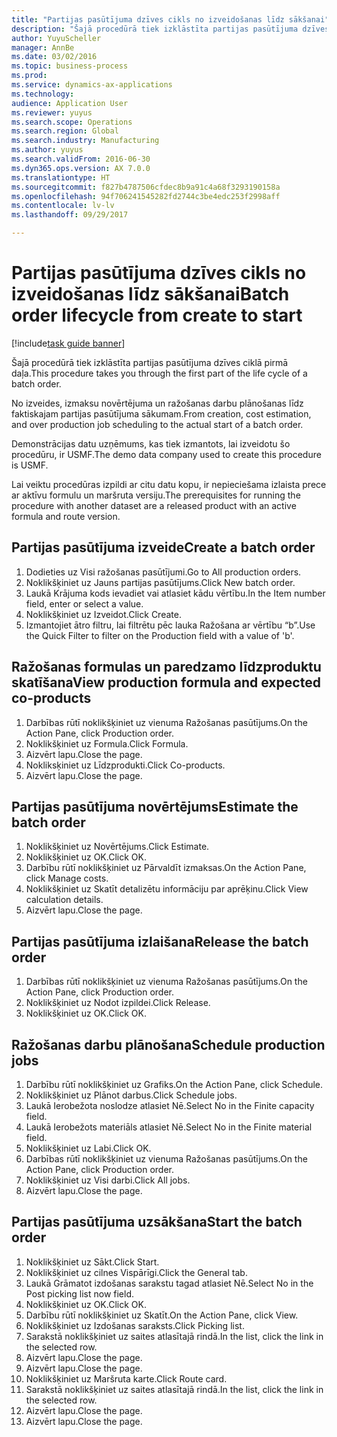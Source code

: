 ```yaml
--- 
title: "Partijas pasūtījuma dzīves cikls no izveidošanas līdz sākšanai"
description: "Šajā procedūrā tiek izklāstīta partijas pasūtījuma dzīves ciklā pirmā daļa."
author: YuyuScheller
manager: AnnBe
ms.date: 03/02/2016
ms.topic: business-process
ms.prod: 
ms.service: dynamics-ax-applications
ms.technology: 
audience: Application User
ms.reviewer: yuyus
ms.search.scope: Operations
ms.search.region: Global
ms.search.industry: Manufacturing
ms.author: yuyus
ms.search.validFrom: 2016-06-30
ms.dyn365.ops.version: AX 7.0.0
ms.translationtype: HT
ms.sourcegitcommit: f827b4787506cfdec8b9a91c4a68f3293190158a
ms.openlocfilehash: 94f706241545282fd2744c3be4edc253f2998aff
ms.contentlocale: lv-lv
ms.lasthandoff: 09/29/2017

---
```

# <a name="batch-order-lifecycle-from-create-to-start"></a><span data-ttu-id="e7921-103">Partijas pasūtījuma dzīves cikls no izveidošanas līdz sākšanai</span><span class="sxs-lookup"><span data-stu-id="e7921-103">Batch order lifecycle from create to start</span></span>

[!include[task guide banner](../../includes/task-guide-banner.md)]

<span data-ttu-id="e7921-104">Šajā procedūrā tiek izklāstīta partijas pasūtījuma dzīves ciklā pirmā daļa.</span><span class="sxs-lookup"><span data-stu-id="e7921-104">This procedure takes you through the first part of the life cycle of a batch order.</span></span>

<span data-ttu-id="e7921-105">No izveides, izmaksu novērtējuma un ražošanas darbu plānošanas līdz faktiskajam partijas pasūtījuma sākumam.</span><span class="sxs-lookup"><span data-stu-id="e7921-105">From creation, cost estimation, and over production job scheduling to the actual start of a batch order.</span></span>



<span data-ttu-id="e7921-106">Demonstrācijas datu uzņēmums, kas tiek izmantots, lai izveidotu šo procedūru, ir USMF.</span><span class="sxs-lookup"><span data-stu-id="e7921-106">The demo data company used to create this procedure is USMF.</span></span> 



<span data-ttu-id="e7921-107">Lai veiktu procedūras izpildi ar citu datu kopu, ir nepieciešama izlaista prece ar aktīvu formulu un maršruta versiju.</span><span class="sxs-lookup"><span data-stu-id="e7921-107">The prerequisites for running the procedure with another dataset are a released product with an active formula and route version.</span></span>


## <a name="create-a-batch-order"></a><span data-ttu-id="e7921-108">Partijas pasūtījuma izveide</span><span class="sxs-lookup"><span data-stu-id="e7921-108">Create a batch order</span></span>
1. <span data-ttu-id="e7921-109">Dodieties uz Visi ražošanas pasūtījumi.</span><span class="sxs-lookup"><span data-stu-id="e7921-109">Go to All production orders.</span></span>
2. <span data-ttu-id="e7921-110">Noklikšķiniet uz Jauns partijas pasūtījums.</span><span class="sxs-lookup"><span data-stu-id="e7921-110">Click New batch order.</span></span>
3. <span data-ttu-id="e7921-111">Laukā Krājuma kods ievadiet vai atlasiet kādu vērtību.</span><span class="sxs-lookup"><span data-stu-id="e7921-111">In the Item number field, enter or select a value.</span></span>
4. <span data-ttu-id="e7921-112">Noklikšķiniet uz Izveidot.</span><span class="sxs-lookup"><span data-stu-id="e7921-112">Click Create.</span></span>
5. <span data-ttu-id="e7921-113">Izmantojiet ātro filtru, lai filtrētu pēc lauka Ražošana ar vērtību “b”.</span><span class="sxs-lookup"><span data-stu-id="e7921-113">Use the Quick Filter to filter on the Production field with a value of 'b'.</span></span>

## <a name="view-production-formula-and-expected-co-products"></a><span data-ttu-id="e7921-114">Ražošanas formulas un paredzamo līdzproduktu skatīšana</span><span class="sxs-lookup"><span data-stu-id="e7921-114">View production formula and expected co-products</span></span>
1. <span data-ttu-id="e7921-115">Darbības rūtī noklikšķiniet uz vienuma Ražošanas pasūtījums.</span><span class="sxs-lookup"><span data-stu-id="e7921-115">On the Action Pane, click Production order.</span></span>
2. <span data-ttu-id="e7921-116">Noklikšķiniet uz Formula.</span><span class="sxs-lookup"><span data-stu-id="e7921-116">Click Formula.</span></span>
3. <span data-ttu-id="e7921-117">Aizvērt lapu.</span><span class="sxs-lookup"><span data-stu-id="e7921-117">Close the page.</span></span>
4. <span data-ttu-id="e7921-118">Nokliksķiniet uz Līdzprodukti.</span><span class="sxs-lookup"><span data-stu-id="e7921-118">Click Co-products.</span></span>
5. <span data-ttu-id="e7921-119">Aizvērt lapu.</span><span class="sxs-lookup"><span data-stu-id="e7921-119">Close the page.</span></span>

## <a name="estimate-the-batch-order"></a><span data-ttu-id="e7921-120">Partijas pasūtījuma novērtējums</span><span class="sxs-lookup"><span data-stu-id="e7921-120">Estimate the batch order</span></span>
1. <span data-ttu-id="e7921-121">Noklikšķiniet uz Novērtējums.</span><span class="sxs-lookup"><span data-stu-id="e7921-121">Click Estimate.</span></span>
2. <span data-ttu-id="e7921-122">Noklikšķiniet uz OK.</span><span class="sxs-lookup"><span data-stu-id="e7921-122">Click OK.</span></span>
3. <span data-ttu-id="e7921-123">Darbību rūtī noklikšķiniet uz Pārvaldīt izmaksas.</span><span class="sxs-lookup"><span data-stu-id="e7921-123">On the Action Pane, click Manage costs.</span></span>
4. <span data-ttu-id="e7921-124">Noklikšķiniet uz Skatīt detalizētu informāciju par aprēķinu.</span><span class="sxs-lookup"><span data-stu-id="e7921-124">Click View calculation details.</span></span>
5. <span data-ttu-id="e7921-125">Aizvērt lapu.</span><span class="sxs-lookup"><span data-stu-id="e7921-125">Close the page.</span></span>

## <a name="release-the-batch-order"></a><span data-ttu-id="e7921-126">Partijas pasūtījuma izlaišana</span><span class="sxs-lookup"><span data-stu-id="e7921-126">Release the batch order</span></span>
1. <span data-ttu-id="e7921-127">Darbības rūtī noklikšķiniet uz vienuma Ražošanas pasūtījums.</span><span class="sxs-lookup"><span data-stu-id="e7921-127">On the Action Pane, click Production order.</span></span>
2. <span data-ttu-id="e7921-128">Noklikšķiniet uz Nodot izpildei.</span><span class="sxs-lookup"><span data-stu-id="e7921-128">Click Release.</span></span>
3. <span data-ttu-id="e7921-129">Noklikšķiniet uz OK.</span><span class="sxs-lookup"><span data-stu-id="e7921-129">Click OK.</span></span>

## <a name="schedule-production-jobs"></a><span data-ttu-id="e7921-130">Ražošanas darbu plānošana</span><span class="sxs-lookup"><span data-stu-id="e7921-130">Schedule production jobs</span></span>
1. <span data-ttu-id="e7921-131">Darbību rūtī noklikšķiniet uz Grafiks.</span><span class="sxs-lookup"><span data-stu-id="e7921-131">On the Action Pane, click Schedule.</span></span>
2. <span data-ttu-id="e7921-132">Noklikšķiniet uz Plānot darbus.</span><span class="sxs-lookup"><span data-stu-id="e7921-132">Click Schedule jobs.</span></span>
3. <span data-ttu-id="e7921-133">Laukā Ierobežota noslodze atlasiet Nē.</span><span class="sxs-lookup"><span data-stu-id="e7921-133">Select No in the Finite capacity field.</span></span>
4. <span data-ttu-id="e7921-134">Laukā Ierobežots materiāls atlasiet Nē.</span><span class="sxs-lookup"><span data-stu-id="e7921-134">Select No in the Finite material field.</span></span>
5. <span data-ttu-id="e7921-135">Noklikšķiniet uz Labi.</span><span class="sxs-lookup"><span data-stu-id="e7921-135">Click OK.</span></span>
6. <span data-ttu-id="e7921-136">Darbības rūtī noklikšķiniet uz vienuma Ražošanas pasūtījums.</span><span class="sxs-lookup"><span data-stu-id="e7921-136">On the Action Pane, click Production order.</span></span>
7. <span data-ttu-id="e7921-137">Noklikšķiniet uz Visi darbi.</span><span class="sxs-lookup"><span data-stu-id="e7921-137">Click All jobs.</span></span>
8. <span data-ttu-id="e7921-138">Aizvērt lapu.</span><span class="sxs-lookup"><span data-stu-id="e7921-138">Close the page.</span></span>

## <a name="start-the-batch-order"></a><span data-ttu-id="e7921-139">Partijas pasūtījuma uzsākšana</span><span class="sxs-lookup"><span data-stu-id="e7921-139">Start the batch order</span></span>
1. <span data-ttu-id="e7921-140">Noklikšķiniet uz Sākt.</span><span class="sxs-lookup"><span data-stu-id="e7921-140">Click Start.</span></span>
2. <span data-ttu-id="e7921-141">Noklikšķiniet uz cilnes Vispārīgi.</span><span class="sxs-lookup"><span data-stu-id="e7921-141">Click the General tab.</span></span>
3. <span data-ttu-id="e7921-142">Laukā Grāmatot izdošanas sarakstu tagad atlasiet Nē.</span><span class="sxs-lookup"><span data-stu-id="e7921-142">Select No in the Post picking list now field.</span></span>
4. <span data-ttu-id="e7921-143">Noklikšķiniet uz OK.</span><span class="sxs-lookup"><span data-stu-id="e7921-143">Click OK.</span></span>
5. <span data-ttu-id="e7921-144">Darbību rūtī noklikšķiniet uz Skatīt.</span><span class="sxs-lookup"><span data-stu-id="e7921-144">On the Action Pane, click View.</span></span>
6. <span data-ttu-id="e7921-145">Noklikšķiniet uz Izdošanas saraksts.</span><span class="sxs-lookup"><span data-stu-id="e7921-145">Click Picking list.</span></span>
7. <span data-ttu-id="e7921-146">Sarakstā noklikšķiniet uz saites atlasītajā rindā.</span><span class="sxs-lookup"><span data-stu-id="e7921-146">In the list, click the link in the selected row.</span></span>
8. <span data-ttu-id="e7921-147">Aizvērt lapu.</span><span class="sxs-lookup"><span data-stu-id="e7921-147">Close the page.</span></span>
9. <span data-ttu-id="e7921-148">Aizvērt lapu.</span><span class="sxs-lookup"><span data-stu-id="e7921-148">Close the page.</span></span>
10. <span data-ttu-id="e7921-149">Noklikšķiniet uz Maršruta karte.</span><span class="sxs-lookup"><span data-stu-id="e7921-149">Click Route card.</span></span>
11. <span data-ttu-id="e7921-150">Sarakstā noklikšķiniet uz saites atlasītajā rindā.</span><span class="sxs-lookup"><span data-stu-id="e7921-150">In the list, click the link in the selected row.</span></span>
12. <span data-ttu-id="e7921-151">Aizvērt lapu.</span><span class="sxs-lookup"><span data-stu-id="e7921-151">Close the page.</span></span>
13. <span data-ttu-id="e7921-152">Aizvērt lapu.</span><span class="sxs-lookup"><span data-stu-id="e7921-152">Close the page.</span></span>


